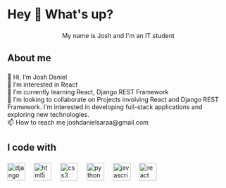 <h1 align="left">Hey 👋 What's up?</h1>

###

<p align="center">My name is Josh and I'm an IT student</p>

###

<h2 align="left">About me</h2>

###

<p align="left">👋 Hi, I’m Josh Daniel<br>👀 I’m interested in React<br>🌱 I’m currently learning React, Django REST Framework<br>💞️ I’m looking to collaborate on Projects involving React and Django REST Framework. I'm interested in developing full-stack applications and exploring new technologies.<br>📫 How to reach me joshdanielsaraa@gmail.com</p>

###

<h2 align="left">I code with</h2>

###

<div align="left">
  <img src="https://cdn.jsdelivr.net/gh/devicons/devicon/icons/django/django-plain.svg" height="40" alt="django logo"  />
  <img width="12" />
  <img src="https://cdn.jsdelivr.net/gh/devicons/devicon/icons/html5/html5-original.svg" height="40" alt="html5 logo"  />
  <img width="12" />
  <img src="https://cdn.jsdelivr.net/gh/devicons/devicon/icons/css3/css3-original.svg" height="40" alt="css3 logo"  />
  <img width="12" />
  <img src="https://cdn.jsdelivr.net/gh/devicons/devicon/icons/python/python-original.svg" height="40" alt="python logo"  />
  <img width="12" />
  <img src="https://cdn.jsdelivr.net/gh/devicons/devicon/icons/javascript/javascript-original.svg" height="40" alt="javascript logo"  />
  <img width="12" />
  <img src="https://cdn.jsdelivr.net/gh/devicons/devicon/icons/react/react-original.svg" height="40" alt="react logo"  />
</div>

###
